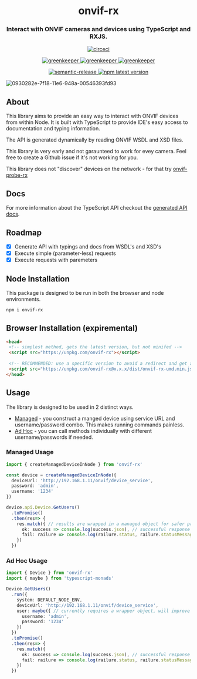 <h1 align="center" style="border-bottom: none;">onvif-rx</h1>
<h3 align="center">Interact with ONVIF cameras and devices using TypeScript and RXJS.</h3>
<p align="center">
  <a href="https://circleci.com/gh/patrickmichalina/onvif-rx">
    <img alt="circeci" src="https://circleci.com/gh/patrickmichalina/onvif-rx.svg?style=shield">
  </a>
  <!-- <a href="https://codeclimate.com/github/patrickmichalina/onvif-rx/test_coverage">
    <img src="https://api.codeclimate.com/v1/badges/f40c9fff2927e49c3ea2/test_coverage" />
  </a>
  <a href="https://codeclimate.com/github/patrickmichalina/onvif-rx/maintainability">
    <img alt="codeclimate" src="https://api.codeclimate.com/v1/badges/f40c9fff2927e49c3ea2/maintainability">
  </a> -->
</p>
<p align="center">
  <a href="https://greenkeeper.io">
    <img alt="greenkeeper" src="https://badges.greenkeeper.io/semantic-release/semantic-release.svg">
  </a>
  <a href="https://david-dm.org/patrickmichalina/onvif-rx">
    <img alt="greenkeeper" src="https://david-dm.org/patrickmichalina/onvif-rx/status.svg">
  </a>
  <a href="https://david-dm.org/patrickmichalina/onvif-rx?type=dev">
    <img alt="greenkeeper" src="https://david-dm.org/patrickmichalina/onvif-rx/dev-status.svg">
  </a>
</p>
<p align="center">
  <a href="https://github.com/semantic-release/semantic-release">
    <img alt="semantic-release" src="https://img.shields.io/badge/%20%20%F0%9F%93%A6%F0%9F%9A%80-semantic--release-e10079.svg">
  </a>
  <a href="https://www.npmjs.com/package/onvif-rx">
    <img alt="npm latest version" src="https://img.shields.io/npm/v/onvif-rx/latest.svg">
  </a>
</p>

![0930282e-7f18-11e6-948a-00546393fd93](https://cloud.githubusercontent.com/assets/6701211/25729535/89c26d18-30fb-11e7-8701-af3bcdda410f.png)

## About
This library aims to provide an easy way to interact with ONVIF devices from within Node. It is built with TypeScript to provide IDE's easy access to
documentation and typing information. 

The API is generated dynamically by reading ONVIF WSDL and XSD files.

This library is very early and not garaunteed to work for evey camera. Feel free to create a Github issue if it's not working for you.

This library does not "discover" devices on the network - for that try [onvif-probe-rx](https://github.com/patrickmichalina/onvif-probe-rx)

## Docs
For more information about the TypeScript API checkout the [generated API docs](docs/README.md).

## Roadmap

- [x] Generate API with typings and docs from WSDL's and XSD's
- [x] Execute simple (parameter-less) requests
- [x] Execute requests with paremeters

## Node Installation
This package is designed to be run in both the browser and node environments.
```sh
npm i onvif-rx
```

## Browser Installation (expiremental)
```html
<head>
 <!-- simplest method, gets the latest version, but not minifed -->
 <script src="https://unpkg.com/onvif-rx"></script>
 
 <!-- RECOMMENDED: use a specific version to avoid a redirect and get a minified version --> 
 <script src="https://unpkg.com/onvif-rx@x.x.x/dist/onvif-rx-umd.min.js"></script>
</head>
```

## Usage
The library is designed to be used in 2 distinct ways.
- [Managed](#managed-usage) - you construct a manged device using service URL and username/password combo. This makes running commands painless.
- [Ad Hoc](#ad-hoc-usage) - you can call methods individually with different username/passwords if needed.

### Managed Usage
```ts
import { createManagedDeviceInNode } from 'onvif-rx'

const device = createManagedDeviceInNode({
  deviceUrl: 'http://192.168.1.11/onvif/device_service',
  password: 'admin',
  username: '1234'
})

device.api.Device.GetUsers()
  .toPromise()
  .then(res=> {
    res.match({ // results are wrapped in a managed object for safer processing
      ok: success => console.log(success.json), // successful response object
      fail: railure => console.log(railure.status, railure.statusMessage) // request failure object
    })
  }) 
```

### Ad Hoc Usage
```ts
import { Device } from 'onvif-rx'
import { maybe } from 'typescript-monads'

Device.GetUsers()
  .run({
    system: DEFAULT_NODE_ENV,
    deviceUrl: 'http://192.168.1.11/onvif/device_service',
    user: maybe({ // currently requires a wrapper object, will improve in the future
      username: 'admin',
      password: '1234'
    })
  })
  .toPromise()
  .then(res=> {
    res.match({
      ok: success => console.log(success.json), // successful response object
      fail: railure => console.log(railure.status, railure.statusMessage) // request failure object
    })
  }) 
```
